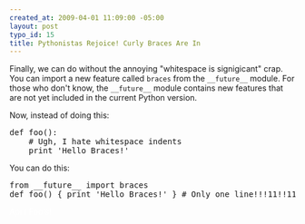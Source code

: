 ```yaml
--- 
created_at: 2009-04-01 11:09:00 -05:00
layout: post
typo_id: 15
title: Pythonistas Rejoice! Curly Braces Are In
---
```

<p>Finally, we can do without the annoying "whitespace is signigicant" crap. You can import a new feature called <code>braces</code> from the <code>__future__</code> module. For those who don't know, the <code>__future__</code> module contains new features that are not yet included in the current Python version.</p>
<p>Now, instead of doing this:</p>
<pre class="brush: py">
def foo():
    # Ugh, I hate whitespace indents
    print 'Hello Braces!'
</pre>
<p>You can do this:</p>
<pre class="brush: py">
from __future__ import braces
def foo() { print 'Hello Braces!' } # Only one line!!!11!!11
</pre>
<p style="color: white;">April Fools!</p>
